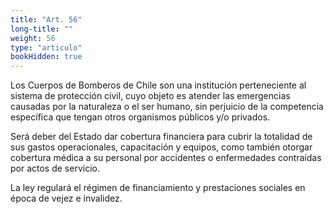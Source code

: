 ```yaml
---
title: "Art. 56"
long-title: ""
weight: 56
type: "articulo"
bookHidden: true
---
```

Los Cuerpos de Bomberos de Chile son una institución perteneciente al sistema de protección civil, cuyo objeto es atender las emergencias causadas por la naturaleza o el ser humano, sin perjuicio de la competencia específica que tengan otros organismos públicos y/o privados.
 
Será deber del Estado dar cobertura financiera para cubrir la totalidad de sus gastos operacionales, capacitación y equipos, como también otorgar cobertura médica a su personal por accidentes o enfermedades contraídas por actos de servicio.
 
La ley regulará el régimen de financiamiento y prestaciones sociales en época de vejez e invalidez.
